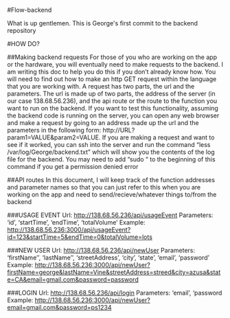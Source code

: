 #Flow-backend


What is up gentlemen. This is George's first commit to the backend repository

#HOW DO?

   ##Making backend requests
For those of you who are working on the app or the hardware, you will eventually need to make requests to the backend. I am writing this doc to help you do this if you don’t already know how. You will need to find out how to make an http GET request within the language that you are working with. A request has two parts, the url and the parameters. The url is made up of two parts, the address of the server (in our case 138.68.56.236), and the api route or the route to the function you want to run on the backend. If you want to test this functionality, assuming the backend code is running on the server, you can open any web browser and make a request by going to an address made up the url and the parameters in the following form: http://URL?param1=VALUE&param2=VALUE. If you are making a request and want to see if it worked, you can ssh into the server and run the command “less /var/log/George/backend.txt” which will show you the contents of the log file for the backend. You may need to add “sudo “ to the beginning of this command if you get a permission denied error



##API routes
In this document, I will keep track of the function addresses and parameter names so that you can just refer to this when you are working on the app and need to send/recieve/whatever things to/from the backend



###USAGE EVENT
Url: http://138.68.56.236/api/usageEvent 
Parameters: ‘id’, ‘startTime’, ‘endTime’, ‘totalVolume’
Example:
http://138.68.56.236:3000/api/usageEvent?id=123&startTime=5&endTime=0&totalVolume=lots


###NEW USER
Url: http://138.68.56.236/api/newUser 
Parameters: ‘firstName’’, ‘lastName’’, ‘streetAddress’, ‘city’, ‘state’, ‘email’, ‘password’
Example:  http://138.68.56.236:3000/api/newUser?firstName=george&lastName=Vine&streetAddress=streed&city=azusa&state=CA&email=gmail.com&password=password


###LOGIN
Url: http://138.68.56.236/api/login 
Parameters: ‘email’, ‘password
Example:  http://138.68.56.236:3000/api/newUser?email=gmail.com&password=ps1234
